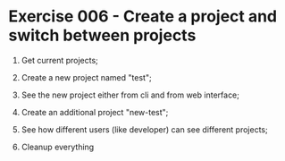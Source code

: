 # Exercise 006 - Create a project and switch between projects

1) Get current projects;

2) Create a new project named "test";

3) See the new project either from cli and from web interface;

4) Create an additional project "new-test";

5) See how different users (like developer) can see different projects;

6) Cleanup everything

